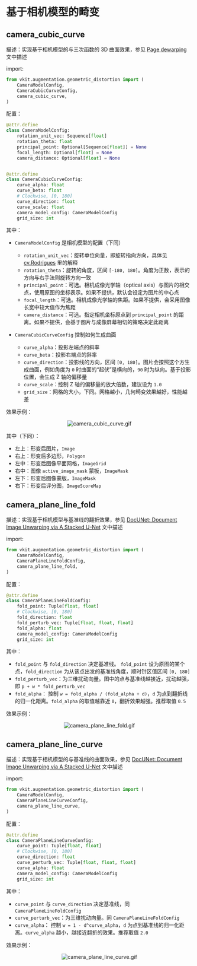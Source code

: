 # 基于相机模型的畸变

## camera_cubic_curve

描述：实现基于相机模型的与三次函数的 3D 曲面效果，参见 [Page dewarping](https://mzucker.github.io/2016/08/15/page-dewarping.html) 文中描述

import:

```python
from vkit.augmentation.geometric_distortion import (
    CameraModelConfig,
    CameraCubicCurveConfig,
    camera_cubic_curve,
)
```

配置：

```python
@attr.define
class CameraModelConfig:
    rotation_unit_vec: Sequence[float]
    rotation_theta: float
    principal_point: Optional[Sequence[float]] = None
    focal_length: Optional[float] = None
    camera_distance: Optional[float] = None


@attr.define
class CameraCubicCurveConfig:
    curve_alpha: float
    curve_beta: float
    # Clockwise, [0, 180]
    curve_direction: float
    curve_scale: float
    camera_model_config: CameraModelConfig
    grid_size: int
```

其中：

* `CameraModelConfig` 是相机模型的配置（下同）
  * `rotation_unit_vec`：旋转单位向量，即旋转指向方向，具体见 [cv.Rodrigues](https://docs.opencv.org/4.5.3/d9/d0c/group__calib3d.html#ga61585db663d9da06b68e70cfbf6a1eac) 里的解释
  * `rotation_theta`：旋转的角度，区间 `[-180, 180]`。角度为正数，表示的方向与右手法则旋转方向一致
  * `principal_point`：可选。相机成像光学轴（optical axis）与图片的相交点，使用原图的坐标表示。如果不提供，默认会设定为图片的中心点
  * `focal_length`：可选。相机成像光学轴的焦距。如果不提供，会采用图像长宽中较大值作为焦距
  * `camera_distance`：可选。指定相机坐标原点到 `principal_point` 的距离。如果不提供，会基于图片与成像屏幕相切的策略决定此距离

* `CameraCubicCurveConfig` 控制如何生成曲面
  * `curve_alpha`：投影左端点的斜率
  * `curve_beta`：投影右端点的斜率
  * `curve_direction`：投影线的方向，区间 `[0, 180]`。图片会按照这个方生成曲面，例如角度为 `0` 时曲面的“起伏”是横向的，`90` 时为纵向。基于投影位置，会生成 Z 轴的偏移量
  * `curve_scale`：控制 Z 轴的偏移量的放大倍数，建议设为 `1.0`
  * `grid_size`：网格的大小，下同。网格越小，几何畸变效果越好，性能越差


效果示例：

<div align="center">
    <img alt="camera_cubic_curve.gif" src="https://i.loli.net/2021/11/25/B7Rpz46u5axO1sf.gif" />
</div>

其中（下同）：

* 左上：形变后图片，`Image`
* 右上：形变后多边形，`Polygon`
* 左中：形变后图像平面网格，`ImageGrid`
* 右中：图像 `active_image_mask` 蒙板，`ImageMask`
* 左下：形变后图像蒙版，`ImageMask`
* 右下：形变后评分图，`ImageScoreMap`

## camera_plane_line_fold

描述：实现基于相机模型与基准线的翻折效果，参见 [DocUNet: Document Image Unwarping via A Stacked U-Net](https://www3.cs.stonybrook.edu/~cvl/docunet.html) 文中描述

import:

```python
from vkit.augmentation.geometric_distortion import (
    CameraModelConfig,
    CameraPlaneLineFoldConfig,
    camera_plane_line_fold,
)
```

配置：

```python
@attr.define
class CameraPlaneLineFoldConfig:
    fold_point: Tuple[float, float]
    # Clockwise, [0, 180]
    fold_direction: float
    fold_perturb_vec: Tuple[float, float, float]
    fold_alpha: float
    camera_model_config: CameraModelConfig
    grid_size: int
```

其中：

* `fold_point`  与  `fold_direction`  决定基准线。 `fold_point`  设为原图的某个点，`fold_direction` 为从该点出发的基准线角度，顺时针区值区间 `[0, 180]`
* `fold_perturb_vec`：为三维扰动向量。图中的点与基准线越接近，扰动越强，即 `p + w * fold_perturb_vec`
* `fold_alpha`： 控制 `w = fold_alpha / (fold_alpha + d)`，`d` 为点到翻折线的归一化距离。`fold_alpha` 的取值越靠近 `0`，翻折效果越强。推荐取值 `0.5`

效果示例：

<div align="center">
    <img alt="camera_plane_line_fold.gif" src="https://i.loli.net/2021/11/25/FLicMRwuA1tynrg.gif" />
</div>

## camera_plane_line_curve

描述：实现基于相机模型的与基准线的曲面效果，参见 [DocUNet: Document Image Unwarping via A Stacked U-Net](https://www3.cs.stonybrook.edu/~cvl/docunet.html) 文中描述

import:

```python
from vkit.augmentation.geometric_distortion import (
    CameraModelConfig,
    CameraPlaneLineCurveConfig,
    camera_plane_line_curve,
)
```

配置：

```python
@attr.define
class CameraPlaneLineCurveConfig:
    curve_point: Tuple[float, float]
    # Clockwise, [0, 180]
    curve_direction: float
    curve_perturb_vec: Tuple[float, float, float]
    curve_alpha: float
    camera_model_config: CameraModelConfig
    grid_size: int

```

其中：

* `curve_point`  与  `curve_direction`  决定基准线，同 `CameraPlaneLineFoldConfig`
* `curve_perturb_vec`：为三维扰动向量。同 `CameraPlaneLineFoldConfig`
* `curve_alpha`： 控制 `w = 1 - d^curve_alpha`，`d` 为点到基准线的归一化距离。`curve_alpha`  越小，越接近翻折的效果。推荐取值 `2.0`

效果示例：

<div align="center">
    <img alt="camera_plane_line_curve.gif" src="https://i.loli.net/2021/11/26/xcCPAUbZDflO3wj.gif" />
</div>
